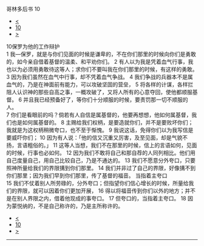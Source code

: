 ﻿





 哥林多后书 10




* [<](bible/2CO09.md)
* [10](bible/2CO.md)
* [>](bible/2CO11.md)



 
10保罗为他的工作辩护  
1 我—保罗，就是与你们见面的时候是谦卑的，不在你们那里的时候向你们是勇敢的，如今亲自借着基督的温柔、和平劝你们。 
2 有人以为我是凭着血气行事，我也以为必须用勇敢待这等人；求你们不要叫我在你们那里的时候，有这样的勇敢。 
3 因为我们虽然在血气中行事，却不凭着血气争战。 
4 我们争战的兵器本不是属血气的，乃是在神面前有能力，可以攻破坚固的营垒， 
5 将各样的计谋，各样拦阻人认识神的那些自高之事，一概攻破了，又将人所有的心意夺回，使他都顺服基督。 
6 并且我已经预备好了，等你们十分顺服的时候，要责罚那一切不顺服的人。  
7 你们是看眼前的吗？倘若有人自信是属基督的，他要再想想，他如何属基督，我们也是如何属基督的。 
8 主赐给我们权柄，是要造就你们，并不是要败坏你们；我就是为这权柄稍微夸口，也不至于惭愧。 
9 我说这话，免得你们以为我写信是要威吓你们； 
10 因为有人说：「他的信又沉重又厉害，及至见面，却是气貌不扬，言语粗俗的。」 
11 这等人当想，我们不在那里的时候，信上的言语如何，见面的时候，行事也必如何。 
12 因为我们不敢将自己和那自荐的人同列相比。他们用自己度量自己，用自己比较自己，乃是不通达的。 
13 我们不愿意分外夸口，只要照神所量给我们的界限搆到你们那里。 
14 我们并非过了自己的界限，好像搆不到你们那里；因为我们早到你们那里，传了基督的福音。 当指着主夸口  
15 我们不仗着别人所劳碌的，分外夸口；但指望你们信心增长的时候，所量给我们的界限，就可以因着你们更加开展， 
16 得以将福音传到你们以外的地方；并不是在别人界限之内，借着他现成的事夸口。 
17 但夸口的，当指着主夸口。 
18 因为蒙悦纳的，不是自己称许的，乃是主所称许的。 
* [<](bible/2CO09.md)
* [10](bible/2CO.md)
* [>](bible/2CO11.md)





---









